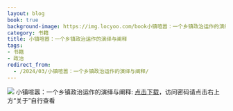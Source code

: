 ```yaml
---
layout: blog
book: true
background-image: https://img.locyoo.com/book小镇喧嚣：一个乡镇政治运作的演绎与阐释.jpg
category: 书籍
title: 小镇喧嚣：一个乡镇政治运作的演绎与阐释
tags:
- 书籍
- 政治
redirect_from:
  - /2024/03/小镇喧嚣：一个乡镇政治运作的演绎与阐释/
---
```

![](https://img.locyoo.com/book小镇喧嚣：一个乡镇政治运作的演绎与阐释.jpg)
小镇喧嚣：一个乡镇政治运作的演绎与阐释: <a name = "ref1" href="https://url18.ctfile.com/f/50983618-1269466822-41b404?p=3619">点击下载</a>，访问密码请点击右上方“关于”自行查看